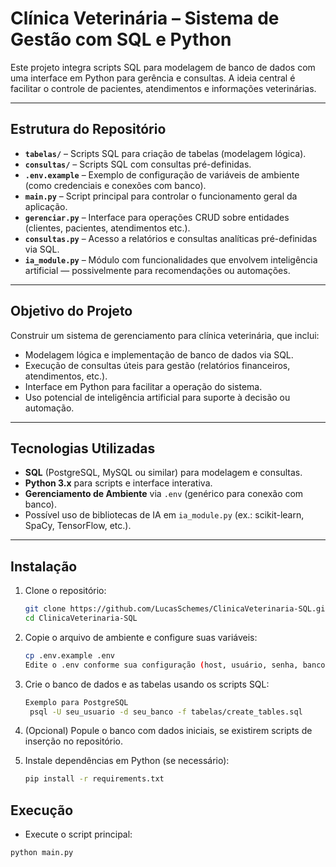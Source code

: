 # Clínica Veterinária – Sistema de Gestão com SQL e Python

Este projeto integra scripts SQL para modelagem de banco de dados com uma interface em Python para gerência e consultas. A ideia central é facilitar o controle de pacientes, atendimentos e informações veterinárias.

---

##  Estrutura do Repositório

- **`tabelas/`** – Scripts SQL para criação de tabelas (modelagem lógica).
- **`consultas/`** – Scripts SQL com consultas pré-definidas.
- **`.env.example`** – Exemplo de configuração de variáveis de ambiente (como credenciais e conexões com banco).
- **`main.py`** – Script principal para controlar o funcionamento geral da aplicação.
- **`gerenciar.py`** – Interface para operações CRUD sobre entidades (clientes, pacientes, atendimentos etc.).
- **`consultas.py`** – Acesso a relatórios e consultas analíticas pré-definidas via SQL.
- **`ia_module.py`** – Módulo com funcionalidades que envolvem inteligência artificial — possivelmente para recomendações ou automações.


---

##  Objetivo do Projeto

Construir um sistema de gerenciamento para clínica veterinária, que inclui:

- Modelagem lógica e implementação de banco de dados via SQL.
- Execução de consultas úteis para gestão (relatórios financeiros, atendimentos, etc.).
- Interface em Python para facilitar a operação do sistema.
- Uso potencial de inteligência artificial para suporte à decisão ou automação.

---

##  Tecnologias Utilizadas

- **SQL** (PostgreSQL, MySQL ou similar) para modelagem e consultas.
- **Python 3.x** para scripts e interface interativa.
- **Gerenciamento de Ambiente** via `.env` (genérico para conexão com banco).
- Possível uso de bibliotecas de IA em `ia_module.py` (ex.: scikit-learn, SpaCy, TensorFlow, etc.).

---

##  Instalação

1. Clone o repositório:

   ```bash
   git clone https://github.com/LucasSchemes/ClinicaVeterinaria-SQL.git
   cd ClinicaVeterinaria-SQL
   ```
2. Copie o arquivo de ambiente e configure suas variáveis:
   ```bash
   cp .env.example .env
   Edite o .env conforme sua configuração (host, usuário, senha, banco etc.)
   ```
3. Crie o banco de dados e as tabelas usando os scripts SQL:
   ```bash
   Exemplo para PostgreSQL
    psql -U seu_usuario -d seu_banco -f tabelas/create_tables.sql
   ```
4. (Opcional) Popule o banco com dados iniciais, se existirem scripts de inserção no repositório.
5. Instale dependências em Python (se necessário):
   ```bash
   pip install -r requirements.txt
    ```

## Execução 
- Execute o script principal:
```bash
python main.py
```
